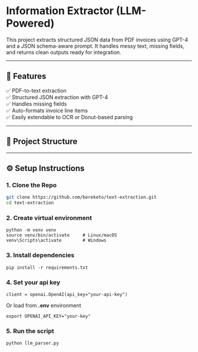 # Information Extractor (LLM-Powered)

This project extracts structured JSON data from PDF invoices using GPT-4 and a JSON schema-aware prompt. It handles messy text, missing fields, and returns clean outputs ready for integration.

---

## 🚀 Features

✅ PDF-to-text extraction  
✅ Structured JSON extraction with GPT-4  
✅ Handles missing fields  
✅ Auto-formats invoice line items  
✅ Easily extendable to OCR or Donut-based parsing

---

## 🧱 Project Structure


---

## ⚙️ Setup Instructions

### 1. Clone the Repo

```bash
git clone https://github.com/bereketo/text-extraction.git
cd text-extraction
```

### 2. Create virtual environment
```
python -m venv venv
source venv/bin/activate     # Linux/macOS
venv\Scripts\activate        # Windows
```
### 3. Install dependencies 
```
pip install -r requirements.txt
```

### 4. Set your api key
```
client = openai.OpenAI(api_key="your-api-key")
```
Or load from **.env** environment
```
export OPENAI_API_KEY="your-key"
```

### 5. Run the script
```
python llm_parser.py
```

